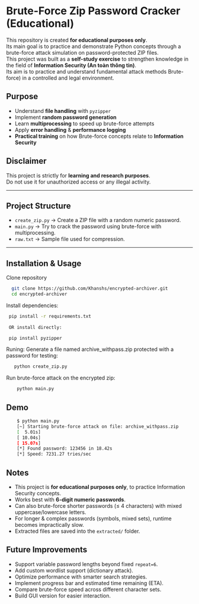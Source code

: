 # Brute-Force Zip Password Cracker (Educational)

This repository is created **for educational purposes only**.  
Its main goal is to practice and demonstrate Python concepts through a brute-force attack simulation on password-protected ZIP files.  
This project was built as a **self-study exercise** to strengthen knowledge in the field of **Information Security (An toàn thông tin)**.  
Its aim is to practice and understand fundamental attack methods Brute-force) in a controlled and legal environment.  

## Purpose
- Understand **file handling** with `pyzipper`
- Implement **random password generation**
- Learn **multiprocessing** to speed up brute-force attempts
- Apply **error handling** & **performance logging**
- **Practical training** on how Brute-force concepts relate to **Information Security**

## Disclaimer
This project is strictly for **learning and research purposes**.  
Do not use it for unauthorized access or any illegal activity.  


---

## Project Structure
- `create_zip.py` → Create a ZIP file with a random numeric password.
- `main.py` → Try to crack the password using brute-force with multiprocessing.
- `raw.txt` → Sample file used for compression.
  

---

## Installation & Usage

Clone repository
  ```bash
    git clone https://github.com/Khanshs/encrypted-archiver.git
    cd encrypted-archiver

  ```

Install dependencies:
   ```bash
    pip install -r requirements.txt
     
    OR install directly:

    pip install pyzipper

   ```

Runing:
Generate a file named archive_withpass.zip protected with a password for testing:
   ```bash
      python create_zip.py
   ```
Run brute-force attack on the encrypted zip:

  ```bash
      python main.py
   ```
## Demo 
```bash
    $ python main.py
    [~] Starting brute-force attack on file: archive_withpass.zip
    [  5.01s]
    [ 10.04s]
    [ 15.07s]
    [*] Found password: 123456 in 18.42s
    [*] Speed: 7231.27 tries/sec

```
## Notes
- This project is **for educational purposes only**, to practice Information Security concepts.  
- Works best with **6-digit numeric passwords**.  
- Can also brute-force shorter passwords (≤ 4 characters) with mixed uppercase/lowercase letters.  
- For longer & complex passwords (symbols, mixed sets), runtime becomes impractically slow.  
- Extracted files are saved into the `extracted/` folder.
  
## Future Improvements
- Support variable password lengths beyond fixed `repeat=6`.
- Add custom wordlist support (dictionary attack).
- Optimize performance with smarter search strategies.
- Implement progress bar and estimated time remaining (ETA).
- Compare brute-force speed across different character sets.
- Build GUI version for easier interaction.
